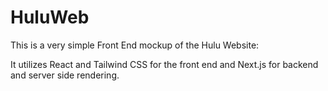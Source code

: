 # HuluWeb

This is a very simple Front End mockup of the Hulu Website:

It utilizes React and Tailwind CSS for the front end and Next.js for backend and server side rendering.

